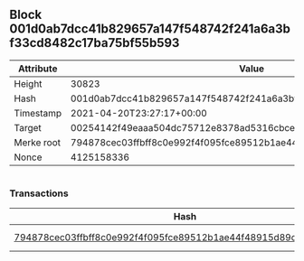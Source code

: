 ## Block 001d0ab7dcc41b829657a147f548742f241a6a3bf33cd8482c17ba75bf55b593

Attribute | Value
--- | ---
Height | 30823
Hash | 001d0ab7dcc41b829657a147f548742f241a6a3bf33cd8482c17ba75bf55b593
Timestamp | 2021-04-20T23:27:17+00:00
Target | 00254142f49eaaa504dc75712e8378ad5316cbcead634704b3734b6271167cc4
Merke root | 794878cec03ffbff8c0e992f4f095fce89512b1ae44f48915d89ce61b5e66bbf
Nonce | 4125158336

```

```

### Transactions

Hash | Amount
--- | ---
[794878cec03ffbff8c0e992f4f095fce89512b1ae44f48915d89ce61b5e66bbf](794878cec03ffbff8c0e992f4f095fce89512b1ae44f48915d89ce61b5e66bbf.md) | 10.00000000 SKEPTI 
